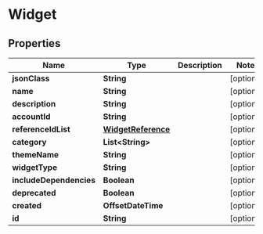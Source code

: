 

# Widget


## Properties

Name | Type | Description | Notes
------------ | ------------- | ------------- | -------------
**jsonClass** | **String** |  |  [optional]
**name** | **String** |  |  [optional]
**description** | **String** |  |  [optional]
**accountId** | **String** |  |  [optional]
**referenceIdList** | [**WidgetReference**](WidgetReference.md) |  |  [optional]
**category** | **List&lt;String&gt;** |  |  [optional]
**themeName** | **String** |  |  [optional]
**widgetType** | **String** |  |  [optional]
**includeDependencies** | **Boolean** |  |  [optional]
**deprecated** | **Boolean** |  |  [optional]
**created** | **OffsetDateTime** |  |  [optional]
**id** | **String** |  |  [optional]



